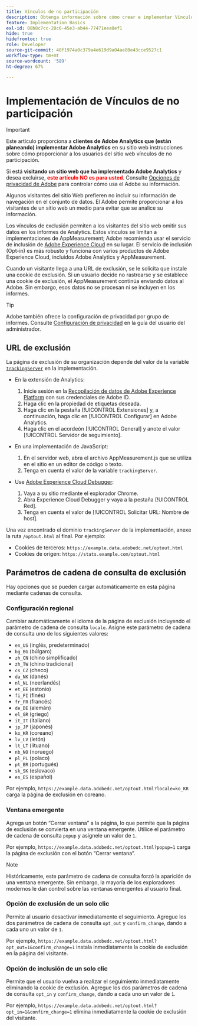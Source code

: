 ```yaml
---
title: Vínculos de no participación
description: Obtenga información sobre cómo crear e implementar Vínculos de no participación para los visitantes del sitio.
feature: Implementation Basics
exl-id: 08b8c7cc-28c6-45e3-ab44-77471eea8ef1
hide: true
hidefromtoc: true
role: Developer
source-git-commit: 48f1974a0c379a4e619d9a04ae80e43cce9527c1
workflow-type: tm+mt
source-wordcount: '589'
ht-degree: 67%

---
```


# Implementación de Vínculos de no participación

>[!IMPORTANT]
>
> Este artículo proporciona a **clientes de Adobe Analytics que (están planeando) implementar Adobe Analytics** en su sitio web instrucciones sobre cómo proporcionar a los usuarios del sitio web vínculos de no participación. <p><p>
> Si está **visitando un sitio web que ha implementado Adobe Analytics** y desea excluirse, **<span style="color:red">este artículo NO es para usted</span>**. Consulte [Opciones de privacidad de Adobe](https://www.adobe.com/es/privacy/opt-out.html) para controlar cómo usa el Adobe su información.

Algunos visitantes del sitio Web prefieren no incluir su información de navegación en el conjunto de datos. El Adobe permite proporcionar a los visitantes de un sitio web un medio para evitar que se analice su información.

Los vínculos de exclusión permiten a los visitantes del sitio web omitir sus datos en los informes de Analytics. Estos vínculos se limitan a implementaciones de AppMeasurement; Adobe recomienda usar el servicio de inclusión de [Adobe Experience Cloud](https://experienceleague.adobe.com/docs/id-service/using/implementation/opt-in-service/optin-overview.html?lang=es) en su lugar. El servicio de inclusión (Opt-in) es más robusto y funciona con varios productos de Adobe Experience Cloud, incluidos Adobe Analytics y AppMeasurement.

Cuando un visitante llega a una URL de exclusión, se le solicita que instale una cookie de exclusión. Si un usuario decide no rastrearse y se establece una cookie de exclusión, el AppMeasurement continúa enviando datos al Adobe. Sin embargo, esos datos no se procesan ni se incluyen en los informes.

>[!TIP]
>
>Adobe también ofrece la configuración de privacidad por grupo de informes. Consulte [Configuración de privacidad](/help/admin/admin/c-manage-report-suites/c-edit-report-suites/general/privacy-settings.md) en la guía del usuario del administrador.

## URL de exclusión

La página de exclusión de su organización depende del valor de la variable [`trackingServer`](../vars/config-vars/trackingserver.md) en la implementación.

* En la extensión de Analytics:
   1. Inicie sesión en la [Recopilación de datos de Adobe Experience Platform](https://experience.adobe.com/data-collection) con sus credenciales de Adobe ID.
   1. Haga clic en la propiedad de etiquetas deseada.
   1. Haga clic en la pestaña [!UICONTROL Extensiones] y, a continuación, haga clic en [!UICONTROL Configurar] en Adobe Analytics.
   1. Haga clic en el acordeón [!UICONTROL General] y anote el valor [!UICONTROL Servidor de seguimiento].

* En una implementación de JavaScript:
   1. En el servidor web, abra el archivo AppMeasurement.js que se utiliza en el sitio en un editor de código o texto.
   1. Tenga en cuenta el valor de la variable `trackingServer`.

* Use [Adobe Experience Cloud Debugger](https://experienceleague.adobe.com/docs/experience-platform/debugger/home.html?lang=es):
   1. Vaya a su sitio mediante el explorador Chrome.
   1. Abra Experience Cloud Debugger y vaya a la pestaña [!UICONTROL Red].
   1. Tenga en cuenta el valor de [!UICONTROL Solicitar URL: Nombre de host].

Una vez encontrado el dominio `trackingServer` de la implementación, anexe la ruta `/optout.html` al final. Por ejemplo:

* Cookies de terceros: `https://example.data.adobedc.net/optout.html`
* Cookies de origen: `https://stats.example.com/optout.html`

## Parámetros de cadena de consulta de exclusión

Hay opciones que se pueden cargar automáticamente en esta página mediante cadenas de consulta.

### Configuración regional

Cambiar automáticamente el idioma de la página de exclusión incluyendo el parámetro de cadena de consulta `locale`. Asigne este parámetro de cadena de consulta uno de los siguientes valores:

* `en_US` (inglés, predeterminado)
* `bg_BG` (búlgaro)
* `zh_CN` (chino simplificado)
* `zh_TW` (chino tradicional)
* `cs_CZ` (checo)
* `da_NK` (danés)
* `nl_NL` (neerlandés)
* `et_EE` (estonio)
* `fi_FI` (finés)
* `fr_FR` (francés)
* `de_DE` (alemán)
* `el_GR` (griego)
* `it_IT` (italiano)
* `jp_JP` (japonés)
* `ko_KR` (coreano)
* `lv_LV` (letón)
* `lt_LT` (lituano)
* `nb_NO` (noruego)
* `pl_PL` (polaco)
* `pt_BR` (portugués)
* `sk_SK` (eslovaco)
* `es_ES` (español)

Por ejemplo, `https://example.data.adobedc.net/optout.html?locale=ko_KR` carga la página de exclusión en coreano.

### Ventana emergente

Agrega un botón “Cerrar ventana” a la página, lo que permite que la página de exclusión se convierta en una ventana emergente. Utilice el parámetro de cadena de consulta `popup` y asígnele un valor de `1`.

Por ejemplo, `https://example.data.adobedc.net/optout.html?popup=1` carga la página de exclusión con el botón “Cerrar ventana”.

>[!NOTE]
>
>Históricamente, este parámetro de cadena de consulta forzó la aparición de una ventana emergente. Sin embargo, la mayoría de los exploradores modernos le dan control sobre las ventanas emergentes al usuario final.

### Opción de exclusión de un solo clic

Permite al usuario desactivar inmediatamente el seguimiento. Agregue los dos parámetros de cadena de consulta `opt_out` y `confirm_change`, dando a cada uno un valor de `1`.

Por ejemplo, `https://example.data.adobedc.net/optout.html?opt_out=1&confirm_change=1` instala inmediatamente la cookie de exclusión en la página del visitante.

### Opción de inclusión de un solo clic

Permite que el usuario vuelva a realizar el seguimiento inmediatamente eliminando la cookie de exclusión. Agregue los dos parámetros de cadena de consulta `opt_in` y `confirm_change`, dando a cada uno un valor de `1`.

Por ejemplo, `https://example.data.adobedc.net/optout.html?opt_in=1&confirm_change=1` elimina inmediatamente la cookie de exclusión del visitante.
